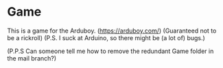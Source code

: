 # Game
This is a game for the Arduboy. (https://arduboy.com/) (Guaranteed not to be a rickroll)
(P.S. I suck at Arduino, so there might be (a lot of) bugs.)

(P.P.S Can someone tell me how to remove the redundant Game folder in the mail branch?)
